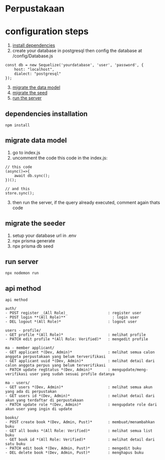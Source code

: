 # **Perpustakaan**

# configuration steps
1. [install dependencies](#dependencies-installation)
2. create your database in postgresql then config the database at /config/Database.js
```
const db = new Sequelize('yourdatabase', 'user', 'password', {
    host: "localhost",
    dialect: "postgresql"
});
```
3. [migrate the data model](#migrate-data-model) 
4. [migrate the seed ](#migrate-the-seeder)
5. [run the server](#run-server)

## dependencies installation
```
npm install
```

## migrate data model
1. go to index.js
2. uncomment the code this code in the index.js: 
```
// this code
(async()=>{
    await db.sync();
})();

// and this
store.sync();
```
3. then run the server, if the query already executed, comment again thats code

## migrate the seeder
1. setup your database url in .env
2. npx prisma generate
3. npx prisma db seed

## run server
```
npx nodemon run
```

## api method
```
api method

auth/
- POST register _(All Role)_                  : register user
- POST login **(All Role)**                     : login user
- DEL logout *(All Role)*                     : logout user

users - profile/
- GET profile *(All Role)*                    : melihat profile 
- PATCH edit profile *(All Role: Verified)*   : mengedit profile 

ma - member applicant/
- GET applicant *(Dev, Admin)*                : melihat semua calon anggota perpustakaan yang belum terverifikasi
- GET applicant uuid *(Dev, Admin)*           : melihat detail dari calon anggota perpus yang belum terverifikasi
- PATCH update regStatus *(Dev, Admin)*       : mengupdate/meng-verifikasi user yang sudah sesuai profile datanya

ma - users/
- GET users *(Dev, Admin)*                    : melihat semua akun yang ada di perpustakan
- GET users id *(Dev, Admin)*                 : melihat detail dari akun yang terdaftar di perpustakaan
- PATCH update role *(Dev, Admin)*            : mengupdate role dari akun user yang ingin di update

books/ 
- POST create book *(Dev, Admin, Pust)*       : membuat/menambahkan buku 
- GET all books *(All Role: Verified)*        : melihat semua list buku
- GET book id *(All Role: Verified)*          : melihat detail dari satu buku
- PATCH edit book *(Dev, Admin, Pust)*        : mengedit buku
- DEL delete book *(Dev, Admin, Pust)*        : menghapus buku

```
